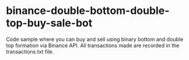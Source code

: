 # binance-double-bottom-double-top-buy-sale-bot
Code sample where you can buy and sell using binary bottom and double top formation via Binance API. All transactions made are recorded in the transactions.txt file.
